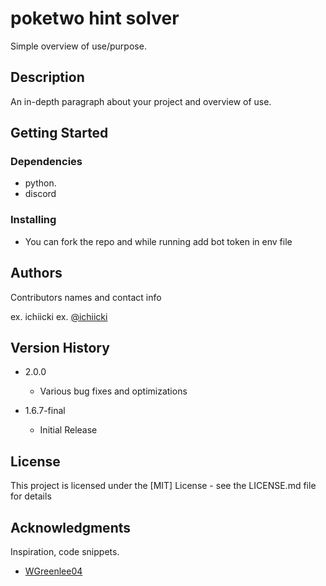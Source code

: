 # poketwo hint solver

Simple overview of use/purpose.

## Description

An in-depth paragraph about your project and overview of use.

## Getting Started

### Dependencies

* python.
* discord

### Installing

* You can fork the repo and while running add bot token in env file



## Authors

Contributors names and contact info

ex. ichiicki 
ex. [@ichiicki](https://twitter.com)

## Version History

* 2.0.0
    * Various bug fixes and optimizations
    
* 1.6.7-final    
    * Initial Release

## License

This project is licensed under the [MIT] License - see the LICENSE.md file for details

## Acknowledgments

Inspiration, code snippets.
* [WGreenlee04](https://github.com/WGreenlee04/Poketwo-Hint-Identifier)

